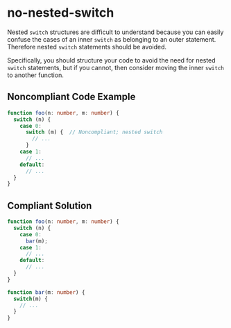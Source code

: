 # no-nested-switch

Nested `switch` structures are difficult to understand because you can easily confuse the cases of an inner `switch` as
belonging to an outer statement. Therefore nested `switch` statements should be avoided.

Specifically, you should structure your code to avoid the need for nested `switch` statements, but if you cannot, then consider moving
the inner `switch` to another function.

## Noncompliant Code Example

```typescript
function foo(n: number, m: number) {
  switch (n) {
    case 0:
      switch (m) {  // Noncompliant; nested switch
        // ...
      }
    case 1:
      // ...
    default:
      // ...
  }
}
```
## Compliant Solution

```typescript
function foo(n: number, m: number) {
  switch (n) {
    case 0:
      bar(m);
    case 1:
      // ...
    default:
      // ...
  }
}

function bar(m: number) {
  switch(m) {
    // ...
  }
}
```

